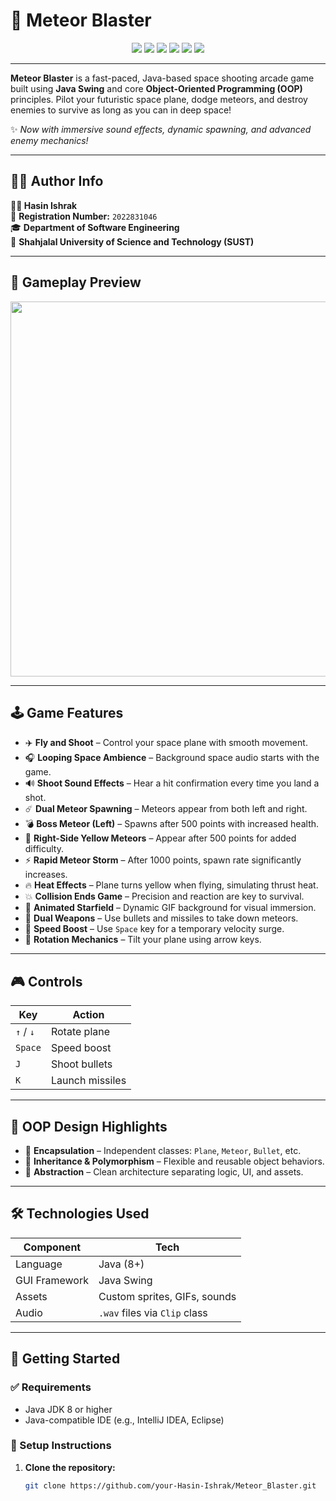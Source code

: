 # 🚀 Meteor Blaster

<p align="center">
  <img src="https://img.shields.io/badge/Made%20With-Java-orange?style=for-the-badge&logo=java" />
  <img src="https://img.shields.io/badge/GUI-Java%20Swing-blue?style=for-the-badge" />
  <img src="https://img.shields.io/badge/Status-Completed-brightgreen?style=for-the-badge" />
  <img src="https://img.shields.io/badge/Platform-Desktop-lightgrey?style=for-the-badge&logo=windows" />
  <img src="https://img.shields.io/badge/License-MIT-blue?style=for-the-badge" />
  <img src="https://img.shields.io/badge/Java%20Version-8%2B-yellow?style=for-the-badge" />
</p>

---

**Meteor Blaster** is a fast-paced, Java-based space shooting arcade game built using **Java Swing** and core **Object-Oriented Programming (OOP)** principles. Pilot your futuristic space plane, dodge meteors, and destroy enemies to survive as long as you can in deep space!

✨ *Now with immersive sound effects, dynamic spawning, and advanced enemy mechanics!*

---

## 👨‍🚀 Author Info

**🧑‍💻 Hasin Ishrak**  
📘 **Registration Number:** `2022831046`  
🎓 **Department of Software Engineering**  
🏫 **Shahjalal University of Science and Technology (SUST)**

---

## 🎥 Gameplay Preview

<p align="center">
  <img src="https://github.com/user-attachments/assets/a1ce4418-1ae1-4f14-b048-637ee37e7af8" width="600"/>
</p>

---

## 🕹️ Game Features

- ✈️ **Fly and Shoot** – Control your space plane with smooth movement.
- 🎧 **Looping Space Ambience** – Background space audio starts with the game.
- 🔊 **Shoot Sound Effects** – Hear a hit confirmation every time you land a shot.
- ☄️ **Dual Meteor Spawning** – Meteors appear from both left and right.
- 💣 **Boss Meteor (Left)** – Spawns after 500 points with increased health.
- 🌟 **Right-Side Yellow Meteors** – Appear after 500 points for added difficulty.
- ⚡ **Rapid Meteor Storm** – After 1000 points, spawn rate significantly increases.
- 🔥 **Heat Effects** – Plane turns yellow when flying, simulating thrust heat.
- 💥 **Collision Ends Game** – Precision and reaction are key to survival.
- 🌌 **Animated Starfield** – Dynamic GIF background for visual immersion.
- 🧨 **Dual Weapons** – Use bullets and missiles to take down meteors.
- 🚀 **Speed Boost** – Use `Space` key for a temporary velocity surge.
- 🔄 **Rotation Mechanics** – Tilt your plane using arrow keys.

---

## 🎮 Controls

| Key           | Action             |
|---------------|--------------------|
| `↑` / `↓`     | Rotate plane        |
| `Space`       | Speed boost         |
| `J`           | Shoot bullets       |
| `K`           | Launch missiles     |

---

## 🧠 OOP Design Highlights

- 🧱 **Encapsulation** – Independent classes: `Plane`, `Meteor`, `Bullet`, etc.
- 🧬 **Inheritance & Polymorphism** – Flexible and reusable object behaviors.
- 🧊 **Abstraction** – Clean architecture separating logic, UI, and assets.

---

## 🛠️ Technologies Used

| Component     | Tech                          |
|---------------|-------------------------------|
| Language      | Java (8+)                     |
| GUI Framework | Java Swing                    |
| Assets        | Custom sprites, GIFs, sounds  |
| Audio         | `.wav` files via `Clip` class |

---

## 🚀 Getting Started

### ✅ Requirements

- Java JDK 8 or higher  
- Java-compatible IDE (e.g., IntelliJ IDEA, Eclipse)

### 🧪 Setup Instructions

1. **Clone the repository:**
   ```bash
   git clone https://github.com/your-Hasin-Ishrak/Meteor_Blaster.git
